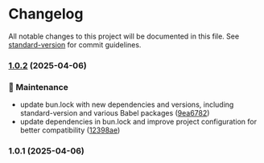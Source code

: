 # Changelog

All notable changes to this project will be documented in this file. See [standard-version](https://github.com/conventional-changelog/standard-version) for commit guidelines.

### [1.0.2](https://github.com/yourusername/bun-express/compare/v1.0.1...v1.0.2) (2025-04-06)


### 🔧 Maintenance

* update bun.lock with new dependencies and versions, including standard-version and various Babel packages ([9ea6782](https://github.com/yourusername/bun-express/commit/9ea67823aab05aaa32995aa4a2bcb648488cd377))
* update dependencies in bun.lock and improve project configuration for better compatibility ([12398ae](https://github.com/yourusername/bun-express/commit/12398aee08106503a435c16968758591784e08f2))

### 1.0.1 (2025-04-06)
